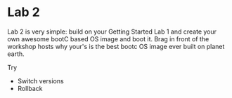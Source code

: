 # Lab 2

Lab 2 is very simple: build on your Getting Started Lab 1 and create your own awesome bootC based OS image and boot it.
Brag in front of the workshop hosts why your's is the best bootc OS image ever built on planet earth.

Try
- Switch versions
- Rollback
